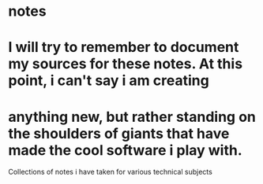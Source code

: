 # notes
# I will try to remember to document my sources for these notes.  At this point, i can't say i am creating 
# anything new, but rather standing on the shoulders of giants that have made the cool software i play with.

Collections of notes i have taken for various technical subjects
